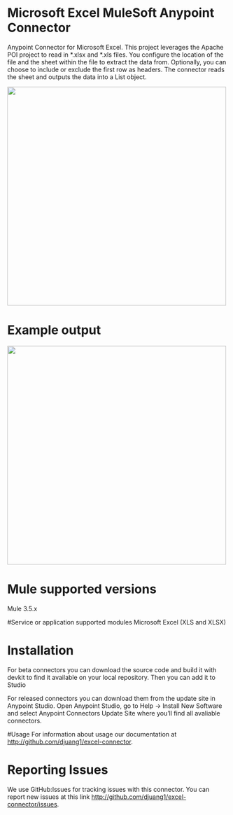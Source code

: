 # Microsoft Excel MuleSoft Anypoint Connector
Anypoint Connector for Microsoft Excel. This project leverages the Apache POI project to read in *.xlsx and *.xls files. You configure the location of the file and the sheet within the file to extract the data from. Optionally, you can choose to include or exclude the first row as headers. The connector reads the sheet and outputs the data into a List<Map> object.

<img src="https://raw.githubusercontent.com/djuang1/excel-connector/master/img/screenshot.png" width="500px">

# Example output

<img src="https://raw.githubusercontent.com/djuang1/excel-connector/master/img/example_output.png" width="500px">

# Mule supported versions
Mule 3.5.x

#Service or application supported modules
Microsoft Excel (XLS and XLSX)

# Installation 
For beta connectors you can download the source code and build it with devkit to find it available on your local repository. Then you can add it to Studio

For released connectors you can download them from the update site in Anypoint Studio. 
Open Anypoint Studio, go to Help → Install New Software and select Anypoint Connectors Update Site where you’ll find all avaliable connectors.

#Usage
For information about usage our documentation at http://github.com/djuang1/excel-connector.

# Reporting Issues

We use GitHub:Issues for tracking issues with this connector. You can report new issues at this link http://github.com/djuang1/excel-connector/issues.
